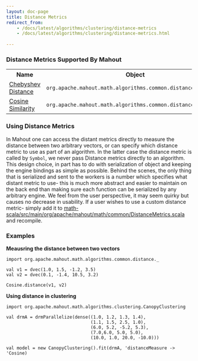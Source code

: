 ```yaml
---
layout: doc-page
title: Distance Metrics
redirect_from:
    - /docs/latest/algorithms/clustering/distance-metrics
    - /docs/latest/algorithms/clustering/distance-metrics.html
   
---
```


### Distance Metrics Supported By Mahout

<div class="table-striped">
  <table class="table">
    <tr>
        <th>Name</th>
        <th>Object</th>
        <th>Symbol</th>
    </tr>
    <tr>
        <td><a href="https://en.wikipedia.org/wiki/Chebyshev_distance">Chebyshev Distance</a></td>
        <td><code>org.apache.mahout.math.algorithms.common.distance.Chebyshev</code></td>
        <td><code>'Chebyshev</code></td>
    </tr>
    <tr>
        <td><a href="https://en.wikipedia.org/wiki/Cosine_similarity">Cosine Similarity</a></td>
        <td><code>org.apache.mahout.math.algorithms.common.distance.Cosine</code></td>
        <td><code>'Cosine</code></td>
    </tr>
    </table>
</div>


<!--
A beginner JIRA to port the rest of these
[Euclidean](https://en.wikipedia.org/wiki/Euclidean_distance)

[Mahalanobis](https://en.wikipedia.org/wiki/Mahalanobis_distance)

[Manhattan](https://en.wiktionary.org/wiki/Manhattan_distance)

[Minkowski](https://en.wikipedia.org/wiki/Minkowski_distance)

[Squared Euclidian](https://en.wikipedia.org/wiki/Euclidean_distance#Squared_Euclidean_distance)

[Tanimoto](https://en.wikipedia.org/wiki/Jaccard_index#Tanimoto_similarity_and_distance)

Weighted Euclidean

Weighted Manhattan-->

### Using Distance Metrics

In Mahout one can access the distant metrics directly to measure the distance between two arbitrary vectors, or 
can specify which distance metric to use as part of an algorithm. In the latter case the distance metric is called 
by `Symbol`, we never pass Distance metrics directly to an algorithm.  This design choice, in part has to do with 
serialization of object and keeping the engine bindings as simple as possible.  Behind the scenes, the only thing 
that is serialized and sent to the workers is a number which specifies what distant metric to use- this is much more
abstract and easier to maintain on the back end than making sure each function can be serialized by any arbitrary engine.
We feel from the user perspective, it may seem quirky but causes no decrease in usability.  If a user wishes to use a 
custom distance metric- simply add it to [math-scala/src/main/org/apache/mahout/math/common/DistanceMetrics.scala](https://github.com/apache/mahout/blob/trunk/core/src/main/scala/org/apache/mahout/math/algorithms/common/distance/DistanceMetrics.scala)
and recompile. 

### Examples

**Meausring the distance between two vectors**

    import org.apache.mahout.math.algorithms.common.distance._
    
    val v1 = dvec(1.0, 1.5, -1.2, 3.5)
    val v2 = dvec(0.1, -1.4, 10.5, 3.2)
    
    Cosine.distance(v1, v2)

**Using distance in clustering**

    import org.apache.mahout.math.algorithms.clustering.CanopyClustering

    val drmA = drmParallelize(dense((1.0, 1.2, 1.3, 1.4), 
                                    (1.1, 1.5, 2.5, 1.0), 
                                    (6.0, 5.2, -5.2, 5.3), 
                                    (7.0,6.0, 5.0, 5.0), 
                                    (10.0, 1.0, 20.0, -10.0)))
                                    
    val model = new CanopyClustering().fit(drmA, 'distanceMeasure -> 'Cosine)
